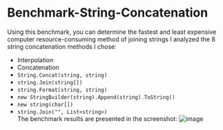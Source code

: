 # Benchmark-String-Concatenation
Using this benchmark, you can determine the fastest and least expensive computer resource-consuming method of joining strings
I analyzed the 8 string concatenation methods I chose:
* Interpolation
* Concatenation
* `String.Concat(string, string)`
* `string.Join(string[])`
* `string.Format(string, string)`
* `new StringBuilder(string).Append(string).ToString()`
* `new string(char[])`
* `string.Join("", List<string>)`<br>
The benchmark results are presented in the screenshot:
![image](https://github.com/KebabGGbab/Benchmark-String-Concatenation/assets/135259846/4baebb9a-65dc-42fb-ac43-6b9d0c9a02e7)
